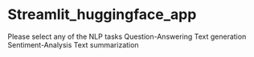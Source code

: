 # Streamlit_huggingface_app

Please select any of the NLP tasks
Question-Answering
Text generation
Sentiment-Analysis
Text summarization
